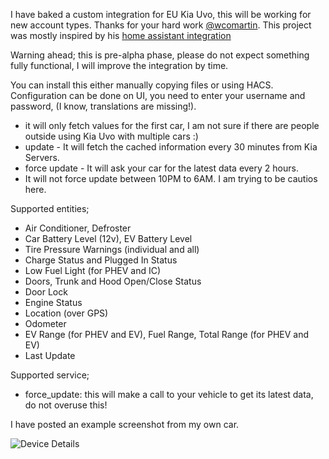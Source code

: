 I have baked a custom integration for EU Kia Uvo, this will be working for new account types. Thanks for your hard work [@wcomartin](https://github.com/wcomartin/kiauvo). This project was mostly inspired by his [home assistant integration](https://github.com/wcomartin/kia_uvo)

Warning ahead; this is pre-alpha phase, please do not expect something fully functional, I will improve the integration by time.

You can install this either manually copying files or using HACS. Configuration can be done on UI, you need to enter your username and password, (I know, translations are missing!). 

- it will only fetch values for the first car, I am not sure if there are people outside using Kia Uvo with multiple cars :)
- update - It will fetch the cached information every 30 minutes from Kia Servers.
- force update - It will ask your car for the latest data every 2 hours. 
- It will not force update between 10PM to 6AM. I am trying to be cautios here.

Supported entities;
- Air Conditioner, Defroster
- Car Battery Level (12v), EV Battery Level
- Tire Pressure Warnings (individual and all)
- Charge Status and Plugged In Status
- Low Fuel Light (for PHEV and IC)
- Doors, Trunk and Hood Open/Close Status
- Door Lock
- Engine Status
- Location (over GPS)
- Odometer
- EV Range (for PHEV and EV), Fuel Range, Total Range (for PHEV and EV)
- Last Update

Supported service;
- force_update: this will make a call to your vehicle to get its latest data, do not overuse this!

I have posted an example screenshot from my own car.

![Device Details](https://github.com/fuatakgun/kia_uvo/blob/master/Device%20Details.PNG?raw=true)
